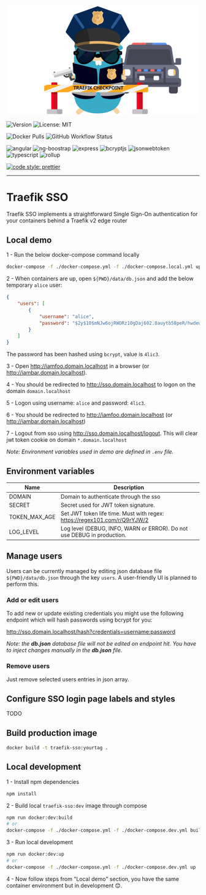 <div align="center"><img src="./traefik-sso.svg" style="border: 0px" alt=""/></div> <!--https://vectr.com/thomaschampagne/h5j5xaixL1-->

![Version](https://img.shields.io/github/package-json/v/thomaschampagne/traefik-sso?style=flat-square)
![License: MIT](https://img.shields.io/github/license/thomaschampagne/traefik-sso?style=flat-square)

![Docker Pulls](https://img.shields.io/docker/pulls/thomaschampagne/traefik-sso.svg?style=flat-square)
![GitHub Workflow Status](https://img.shields.io/github/workflow/status/thomaschampagne/traefik-sso/main/dev?label=traefik-sso:dev&style=flat-square)


![angular](https://img.shields.io/github/package-json/dependency-version/thomaschampagne/traefik-sso/@angular/core?filename=frontend%2Fpackage.json&label=angular&style=flat-square) 
![ng-boostrap](https://img.shields.io/github/package-json/dependency-version/thomaschampagne/traefik-sso/@ng-bootstrap/ng-bootstrap?filename=frontend%2Fpackage.json&label=ng-boostrap&style=flat-square)
![express](https://img.shields.io/github/package-json/dependency-version/thomaschampagne/traefik-sso/express?filename=backend%2Fpackage.json&label=express&style=flat-square)
![bcryptjs](https://img.shields.io/github/package-json/dependency-version/thomaschampagne/traefik-sso/bcryptjs?filename=backend%2Fpackage.json&label=bcryptjs&style=flat-square)
![jsonwebtoken](https://img.shields.io/github/package-json/dependency-version/thomaschampagne/traefik-sso/jsonwebtoken?filename=backend%2Fpackage.json&label=jsonwebtoken&style=flat-square)
![typescript](https://img.shields.io/github/package-json/dependency-version/thomaschampagne/traefik-sso/dev/typescript?filename=backend%2Fpackage.json&label=typescript&style=flat-square)
![rollup](https://img.shields.io/github/package-json/dependency-version/thomaschampagne/traefik-sso/dev/rollup?filename=backend%2Fpackage.json&label=rollup&style=flat-square)

[![code style: prettier](https://img.shields.io/badge/code_style-prettier-ff69b4.svg?style=flat-square)](https://github.com/prettier/prettier)

------------

# Traefik SSO

Traefik SSO implements a straightforward Single Sign-On authentication for your containers behind a Traefik v2 edge router

## Local demo

1 - Run the below docker-compose command locally 

```bash
docker-compose -f ./docker-compose.yml -f ./docker-compose.local.yml up -d
```

2 - When containers are up, open `${PWD}/data/db.json` and add the below temporary `alice` user:

```json
{
    "users": [
        {
            "username": "alice",
            "password": "$2y$10$mNJw6ojRWORz10gDaj602.8auytb58peR/hwdewqFpCershSO7DGm"
        }
    ]
}
```

The password has been hashed using `bcrypt`, value is `4lic3`.

3 - Open http://iamfoo.domain.localhost in a browser (or http://iambar.domain.localhost).

4 - You should be redirected to http://sso.domain.localhost to logon on the domain `domain.localhost`

5 - Logon using username: `alice` and password: `4lic3`.

6 - You should be redirected to http://iamfoo.domain.localhost (or http://iambar.domain.localhost)

7 - Logout from sso using http://sso.domain.localhost/logout. This will clear jwt token cookie on domain `*.domain.localhost`  

*Note: Environment variables used in demo are defined in `.env` file.*

## Environment variables

| Name          | Description                                                                                       |
|---------------|---------------------------------------------------------------------------------------------------|
| DOMAIN        | Domain to authenticate through the sso                                                            |
| SECRET        | Secret used for JWT token signature.                                                              |
| TOKEN_MAX_AGE | Set JWT token life time. Must with regex: https://regex101.com/r/Q9rYJW/2                         |
| LOG_LEVEL     | Log level (DEBUG, INFO, WARN or ERROR). Do not use DEBUG in production.                           |

## Manage users

Users can be currently managed by editing json database file `${PWD}/data/db.json` through the key `users`. A user-friendly UI is planned to perform this.

### Add or edit users
 
To add new or update existing credentials you might use the following endpoint which will hash passwords using bcrypt for you:

http://sso.domain.localhost/hash?credentials=username:password

*Note: the **db.json** database file will not be edited on endpoint hit. You have to inject changes manually in the **db.json** file.*  

### Remove users
Just remove selected users entries in json array.

## Configure SSO login page labels and styles

TODO

## Build production image

```bash
docker build -t traefik-sso:yourtag .
```

## Local development

1 - Install npm dependencies
 
```bash
npm install
```

2 - Build local `traefik-sso:dev` image through compose

```bash
npm run docker:dev:build
# or
docker-compose -f ./docker-compose.yml -f ./docker-compose.dev.yml build
```

3 - Run local development

```bash
npm run docker:dev:up
# or
docker-compose -f ./docker-compose.yml -f ./docker-compose.dev.yml up
```

4 - Now follow steps from "Local demo" section, you have the same container environment but in development 😊.
